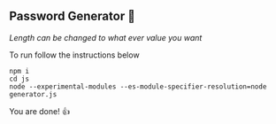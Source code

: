 ## Password Generator 🎲

*Length can be changed to what ever value you want*

To run follow the instructions below
```
npm i
cd js
node --experimental-modules --es-module-specifier-resolution=node generator.js
```

You are done! 👍
